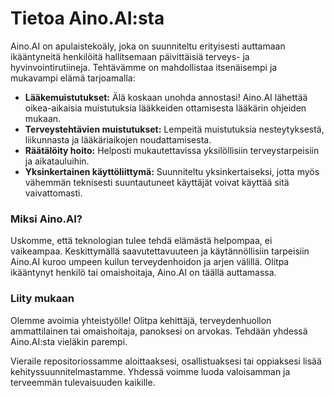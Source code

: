 # Tietoa Aino.AI:sta

Aino.AI on apulaistekoäly, joka on suunniteltu erityisesti auttamaan ikääntyneitä henkilöitä hallitsemaan päivittäisiä terveys- ja hyvinvointirutiineja. Tehtävämme on mahdollistaa itsenäisempi ja mukavampi elämä tarjoamalla:

- **Lääkemuistutukset:** Älä koskaan unohda annostasi! Aino.AI lähettää oikea-aikaisia muistutuksia lääkkeiden ottamisesta lääkärin ohjeiden mukaan.
- **Terveystehtävien muistutukset:** Lempeitä muistutuksia nesteytyksestä, liikunnasta ja lääkäriaikojen noudattamisesta.
- **Räätälöity hoito:** Helposti mukautettavissa yksilöllisiin terveystarpeisiin ja aikatauluihin.
- **Yksinkertainen käyttöliittymä:** Suunniteltu yksinkertaiseksi, jotta myös vähemmän teknisesti suuntautuneet käyttäjät voivat käyttää sitä vaivattomasti.

### Miksi Aino.AI?

Uskomme, että teknologian tulee tehdä elämästä helpompaa, ei vaikeampaa. Keskittymällä saavutettavuuteen ja käytännöllisiin tarpeisiin Aino.AI kuroo umpeen kuilun terveydenhoidon ja arjen välillä. Olitpa ikääntynyt henkilö tai omaishoitaja, Aino.AI on täällä auttamassa.

### Liity mukaan

Olemme avoimia yhteistyölle! Olitpa kehittäjä, terveydenhuollon ammattilainen tai omaishoitaja, panoksesi on arvokas. Tehdään yhdessä Aino.AI:sta vieläkin parempi.

Vieraile repositoriossamme aloittaaksesi, osallistuaksesi tai oppiaksesi lisää kehityssuunnitelmastamme. Yhdessä voimme luoda valoisamman ja terveemmän tulevaisuuden kaikille.

